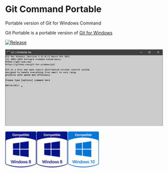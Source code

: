 # Git Command Portable
Portable version of Git for Windows Command

Git Portable is a portable version of [Git for Windows](https://git-scm.com/)

[![Release](https://img.shields.io/github/v/release/appath/GitCommandPortable?label=Stable&style=flat-square)](https://github.com/appath/GitCommandPortable/releases)

<p align="center"><img src="%23/github_gitcommand.png"></p>

<img width="100" src="%23/github_win8.png"><img width="100" src="%23/github_win8.png"><img width="100" src="%23/github_win10.png">
